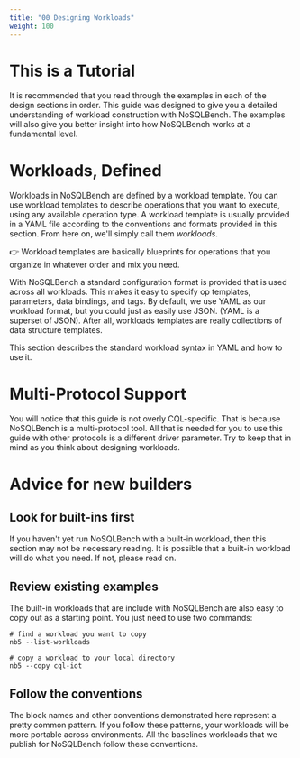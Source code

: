 ```yaml
---
title: "00 Designing Workloads"
weight: 100
---
```


# This is a Tutorial

It is recommended that you read through the examples in each of the design sections in order. This
guide was designed to give you a detailed understanding of workload construction with NoSQLBench.
The examples will also give you better insight into how NoSQLBench works at a fundamental level.

# Workloads, Defined

Workloads in NoSQLBench are defined by a workload template. You can use workload templates to 
describe operations that you want to execute, using any available operation type. A workload 
template is usually provided in a YAML file according to the conventions and formats provided in 
this section. From here on, we'll simply call them _workloads_.


👉 Workload templates are basically blueprints for operations that you organize in whatever 
order and mix you need.

With NoSQLBench a standard configuration format is provided that is used across all workloads.
This makes it easy to specify op templates, parameters, data bindings, and tags. By default, we 
use YAML as our workload format, but you could just as easily use JSON. (YAML is a superset of 
JSON). After all, workloads templates are really collections of data structure templates.

This section describes the standard workload syntax in YAML and how to use it.

# Multi-Protocol Support

You will notice that this guide is not overly CQL-specific. That is because NoSQLBench is a
multi-protocol tool. All that is needed for you to use this guide with other protocols is a 
different driver parameter. Try to keep that in mind as you think about designing workloads.

# Advice for new builders

## Look for built-ins first

If you haven't yet run NoSQLBench with a built-in workload, then this section may not be necessary
reading. It is possible that a built-in workload will do what you need. If not, please read on.

## Review existing examples

The built-in workloads that are include with NoSQLBench are also easy to copy out as a starting
point. You just need to use two commands:

```shell
# find a workload you want to copy
nb5 --list-workloads

# copy a workload to your local directory
nb5 --copy cql-iot
```

## Follow the conventions

The block names and other conventions demonstrated here represent a pretty common pattern. If 
you follow these patterns, your workloads will be more portable across environments. All the 
baselines workloads that we publish for NoSQLBench follow these conventions.


